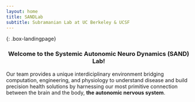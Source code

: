 ```yaml
---
layout: home
title: SANDLab
subtitle: Subramanian Lab at UC Berkeley & UCSF
---
```


{: .box-landingpage}
<center><h3>Welcome to the Systemic Autonomic Neuro Dynamics (SAND) Lab!</h3></center>
Our team provides a unique interdiciplinary environment bridging computation, engineering, and physiology to understand disease and build precision health solutions by harnessing our most primitive connection between the brain and the body, <b>the autonomic nervous system</b>. 




